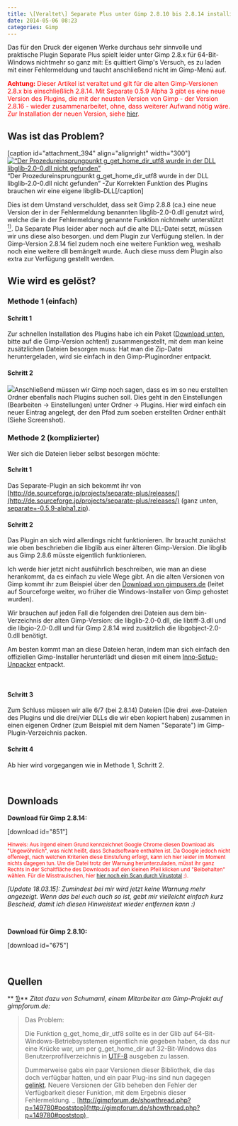 ```yaml
---
title: \[Veraltet\] Separate Plus unter Gimp 2.8.10 bis 2.8.14 installieren
date: 2014-05-06 08:23
categories: Gimp
---
```


Das für den Druck der eigenen Werke durchaus sehr sinnvolle und praktische Plugin Separate Plus spielt leider unter Gimp 2.8.x für 64-Bit-Windows nichtmehr so ganz mit: Es quittiert Gimp's Versuch, es zu laden mit einer Fehlermeldung und taucht anschließend nicht im Gimp-Menü auf. <!--more-->

<span style="color: #ff0000;">**Achtung:** Dieser Artikel ist veraltet und gilt für die alten Gimp-Versionen 2.8.x bis einschließlich 2.8.14\. Mit Separate 0.5.9 Alpha 3 gibt es eine neue Version des Plugins, die mit der neusten Version von Gimp - der Version 2.8.16 - wieder zusammenarbeitet, ohne, dass weiterer Aufwand nötig wäre. Zur Installation der neuen Version, siehe [hier](https://e-smog.org/blog/separate-unter-gimp-2-8-16-installieren/).</span>

## Was ist das Problem?

[caption id="attachment_394" align="alignright" width="300"][![“Der Prozedureinsprungpunkt g_get_home_dir_utf8 wurde in der DLL libglib-2.0-0.dll nicht gefunden”](https://e-smog.org/blog/wp-content/uploads/2014/05/g_get_home_dir-300x104.png)](https://e-smog.org/blog/wp-content/uploads/2014/05/g_get_home_dir.png) “Der Prozedureinsprungpunkt g_get_home_dir_utf8 wurde in der DLL libglib-2.0-0.dll nicht gefunden” -Zur Korrekten Funktion des Plugins brauchen wir eine eigene libglib-DLL[/caption]

Dies ist dem Umstand verschuldet, dass seit Gimp 2.8.8 (ca.) eine neue Version der in der Fehlermeldung benannten libglib-2.0-0.dll genutzt wird, welche die in der Fehlermeldung genannte Funktion nichtmehr unterstützt [<sup>1)</sup>](#ref1). Da Separate Plus leider aber noch auf die alte DLL-Datei setzt, müssen wir uns diese also besorgen. und dem Plugin zur Verfügung stellen. In der Gimp-Version 2.8.14 fiel zudem noch eine weitere Funktion weg, weshalb noch eine weitere dll bemängelt wurde. Auch diese muss dem Plugin also extra zur Verfügung gestellt werden.

## Wie wird es gelöst?

### Methode 1 (einfach)

#### Schritt 1

Zur schnellen Installation des Plugins habe ich ein Paket ([Download unten](#downloads), bitte auf die Gimp-Version achten!) zusammengestellt, mit dem man keine zusätzlichen Dateien besorgen muss: Hat man die Zip-Datei  heruntergeladen, wird sie einfach in den Gimp-Pluginordner entpackt.

#### Schritt 2

[![](https://e-smog.org/blog/wp-content/uploads/2014/05/gimp-settings-separate-1-300x236.png)](https://e-smog.org/blog/wp-content/uploads/2014/05/g_get_home_dir_2.png)Anschließend müssen wir Gimp noch sagen, dass es im so neu erstellten Ordner ebenfalls nach Plugins suchen soll. Dies geht in den Einstellungen (Bearbeiten -&gt; Einstellungen) unter Ordner -&gt; Plugins. Hier wird einfach ein neuer Eintrag angelegt, der den Pfad zum soeben erstellten Ordner enthält (Siehe Screenshot).

### Methode 2 (komplizierter)

Wer sich die Dateien lieber selbst besorgen möchte:

#### Schritt 1

Das Separate-Plugin an sich bekommt ihr von [http://de.sourceforge.jp/projects/separate-plus/releases/](http://de.sourceforge.jp/projects/separate-plus/releases/) (ganz unten, [separate+-0.5.9-alpha1.zip](http://de.sourceforge.jp/projects/separate-plus/downloads/51630/separate+-0.5.9-alpha1.zip/)).

#### Schritt 2

Das Plugin an sich wird allerdings nicht funktionieren. Ihr braucht zunächst wie oben beschrieben die libglib aus einer älteren Gimp-Version. Die libglib aus Gimp 2.8.6 müsste eigentlich funktionieren.

Ich werde hier jetzt nicht ausführlich beschreiben, wie man an diese herankommt, da es einfach zu viele Wege gibt. An die alten Versionen von Gimp kommt ihr zum Beispiel über den [Download von gimpusers.de](http://www.gimpusers.de/downloads/87-gimp-2-8-6-windows) (leitet auf Sourceforge weiter, wo früher die Windows-Installer von Gimp gehostet wurden).

Wir brauchen auf jeden Fall die folgenden drei Dateien aus dem bin-Verzeichnis der alten Gimp-Version: die libglib-2.0-0.dll, die libtiff-3.dll und die libgio-2.0-0.dll und für Gimp 2.8.14 wird zusätzlich die libgobject-2.0-0.dll benötigt.

Am besten kommt man an diese Dateien heran, indem man sich einfach den offiziellen Gimp-Installer herunterlädt und diesen mit einem [Inno-Setup-Unpacker](http://sourceforge.net/projects/innounp/) entpackt.

&nbsp;

#### Schritt 3

Zum Schluss müssen wir alle 6/7 (bei 2.8.14) Dateien (Die drei .exe-Dateien des Plugins und die drei/vier DLLs die wir eben kopiert haben) zusammen in einen eigenen Ordner (zum Beispiel mit dem Namen "Separate") im Gimp-Plugin-Verzeichnis packen.

#### Schritt 4

Ab hier wird vorgegangen wie in Methode 1, Schritt 2.

&nbsp;

## Downloads

**Download für Gimp 2.8.14:**

[download id="851"]

<span style="color: #ff0000;"><small>Hinweis: Aus irgend einem Grund kennzeichnet Google Chrome diesen Download als "Ungewöhnlich", was nicht heißt, dass Schadsoftware enthalten ist. Da Google jedoch nicht offenlegt, nach welchen Kriterien diese Einstufung erfolgt, kann ich hier leider im Moment nichts dagegen tun. Um die Datei trotz der Warnung herunterzuladen, müsst ihr ganz Rechts in der Schaltfläche des Downloads auf den kleinen Pfeil klicken und "Beibehalten" wählen. Für die Misstrauischen, hier [hier noch ein Scan durch Virustotal](https://www.virustotal.com/de/file/2527f7905d771b0e9fb011e677422165277862f070e349b7fb030d744539f40b/analysis/) ;). </small></span>

_[Update 18.03.15]: Zumindest bei mir wird jetzt keine Warnung mehr angezeigt. Wenn das bei euch auch so ist, gebt mir vielleicht einfach kurz Bescheid, damit ich diesen Hinweistext wieder entfernen kann :)_

&nbsp;

**Download für Gimp 2.8.10:**

[download id="675"]

&nbsp;

## Quellen

** [1)](#ref1)**
_Zitat dazu von Schumaml, einem Mitarbeiter am Gimp-Projekt auf gimpforum.de:_
> Das Problem:
> 
> 
> Die Funktion g_get_home_dir_utf8 sollte es in der Glib auf 64-Bit-Windows-Betriebsysstemen eigentlich nie gegeben haben, da das nur eine Krücke war, um per g_get_home_dir auf 32-Bit-Windows das Benutzerprofilverzeichnis in [UTF-8](https://de.wikipedia.org/wiki/UTF-8) ausgeben zu lassen.
> 
> 
> Dummerweise gabs ein paar Versionen dieser Bibliothek, die das doch verfügbar hatten, und ein paar Plug-ins sind nun dagegen [gelinkt](https://de.wikipedia.org/wiki/Linker_%28Computerprogramm%29). Neuere Versionen der Glib beheben den Fehler der Verfügbarkeit dieser Funktion, mit dem Ergebnis dieser Fehlermeldung.
_ [http://gimpforum.de/showthread.php?p=149780#poststop](http://gimpforum.de/showthread.php?p=149780#poststop)_
